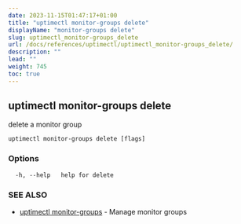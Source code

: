 ```yaml
---
date: 2023-11-15T01:47:17+01:00
title: "uptimectl monitor-groups delete"
displayName: "monitor-groups delete"
slug: uptimectl_monitor-groups_delete
url: /docs/references/uptimectl/uptimectl_monitor-groups_delete/
description: ""
lead: ""
weight: 745
toc: true
---
```

## uptimectl monitor-groups delete

delete a monitor group

```
uptimectl monitor-groups delete [flags]
```

### Options

```
  -h, --help   help for delete
```

### SEE ALSO

* [uptimectl monitor-groups](/docs/references/uptimectl/uptimectl_monitor-groups/)	 - Manage monitor groups

